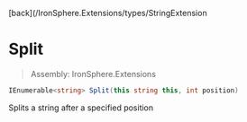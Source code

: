 ﻿

[back](/IronSphere.Extensions/types/StringExtension

# Split

> Assembly: IronSphere.Extensions

```csharp
IEnumerable<string> Split(this string this, int position)
```

Splits a string after a specified position

 